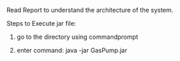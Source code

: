 Read Report to understand the architecture of the system.

Steps to Execute jar file:

1) go to the directory using commandprompt

2) enter command: java -jar GasPump.jar